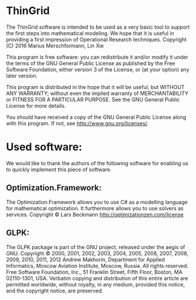 # ThinGrid
The ThinGrid software is intended to be used as a very basic tool to support the first steps into mathematical modeling. We hope that it is useful in providing a first impression of Operational Research techniques.
Copyright (C) 2016 Marius Merschformann, Lin Xie

This program is free software: you can redistribute it and/or modify
it under the terms of the GNU General Public License as published by
the Free Software Foundation, either version 3 of the License, or
(at your option) any later version.

This program is distributed in the hope that it will be useful,
but WITHOUT ANY WARRANTY; without even the implied warranty of
MERCHANTABILITY or FITNESS FOR A PARTICULAR PURPOSE.  See the
GNU General Public License for more details.

You should have received a copy of the GNU General Public License
along with this program.  If not, see <http://www.gnu.org/licenses/>.

# Used software:
We would like to thank the authors of the following software for enabling us to quickly implement this piece of software.
## Optimization.Framework: ##
The Optimization.Framework allows you to use C# as a modelling language for mathematical optimization. It furthermore allows you to use solvers as services.
Copyright © Lars Beckmann
http://optimizationzen.com/license
## GLPK: ##
The GLPK package is part of the GNU project, released under the aegis of GNU.
Copyright © 2000, 2001, 2002, 2003, 2004, 2005, 2006, 2007, 2008, 2009, 2010, 2011, 2012 Andrew Makhorin, Department for Applied Informatics, Moscow Aviation Institute, Moscow, Russia. All rights reserved.
Free Software Foundation, Inc., 51 Franklin Street, Fifth Floor, Boston, MA 02110-1301, USA.
Verbatim copying and distribution of this entire article are permitted worldwide, without royalty, in any medium, provided this notice, and the copyright notice, are preserved.